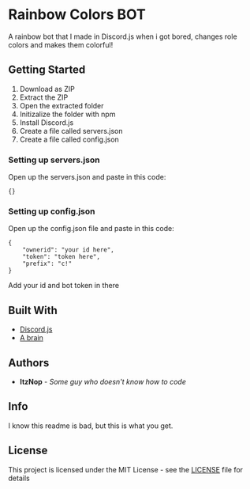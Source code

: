 # Rainbow Colors BOT

A rainbow bot that I made in Discord.js when i got bored, changes role colors and makes them colorful!


## Getting Started

1. Download as ZIP
2. Extract the ZIP
3. Open the extracted folder
4. Initizalize the folder with npm
5. Install Discord.js
6. Create a file called servers.json
7. Create a file called config.json


### Setting up servers.json

Open up the servers.json and paste in this code:
```
{}
```

### Setting up config.json

Open up the config.json file and paste in this code:
```
{
    "ownerid": "your id here",
    "token": "token here",
    "prefix": "c!"
}
```

Add your id and bot token in there

## Built With

* [Discord.js](https://discord.js.org)
* [A brain](https://en.wikipedia.org/wiki/Brain)

## Authors

* **ItzNop** - *Some guy who doesn't know how to code*

## Info

I know this readme is bad, but this is what you get.

## License

This project is licensed under the MIT License - see the [LICENSE](LICENSE) file for details

